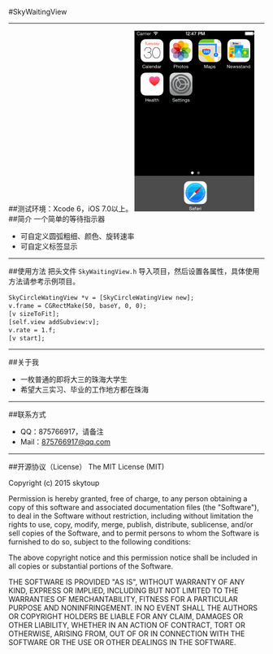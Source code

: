 #SkyWaitingView

-----
##测试环境：Xcode 6，iOS 7.0以上。
![GIF](1.gif)
##简介
一个简单的等待指示器

* 可自定义圆弧粗细、颜色、旋转速率
* 可自定义标签显示

-----
##使用方法
把头文件 `SkyWaitingView.h` 导入项目，然后设置各属性，具体使用方法请参考示例项目。

```objc
SkyCircleWatingView *v = [SkyCircleWatingView new];
v.frame = CGRectMake(50, baseY, 0, 0);
[v sizeToFit];
[self.view addSubview:v];
v.rate = 1.f;
[v start];
```

-----
##关于我
* 一枚普通的即将大三的珠海大学生
* 希望大三实习、毕业的工作地方都在珠海

-----
##联系方式
* QQ：875766917，请备注
* Mail：875766917@qq.com

-----
##开源协议（License）
The MIT License (MIT)

Copyright (c) 2015 skytoup

Permission is hereby granted, free of charge, to any person obtaining a copy
of this software and associated documentation files (the "Software"), to deal
in the Software without restriction, including without limitation the rights
to use, copy, modify, merge, publish, distribute, sublicense, and/or sell
copies of the Software, and to permit persons to whom the Software is
furnished to do so, subject to the following conditions:

The above copyright notice and this permission notice shall be included in all
copies or substantial portions of the Software.

THE SOFTWARE IS PROVIDED "AS IS", WITHOUT WARRANTY OF ANY KIND, EXPRESS OR
IMPLIED, INCLUDING BUT NOT LIMITED TO THE WARRANTIES OF MERCHANTABILITY,
FITNESS FOR A PARTICULAR PURPOSE AND NONINFRINGEMENT. IN NO EVENT SHALL THE
AUTHORS OR COPYRIGHT HOLDERS BE LIABLE FOR ANY CLAIM, DAMAGES OR OTHER
LIABILITY, WHETHER IN AN ACTION OF CONTRACT, TORT OR OTHERWISE, ARISING FROM,
OUT OF OR IN CONNECTION WITH THE SOFTWARE OR THE USE OR OTHER DEALINGS IN THE
SOFTWARE.
